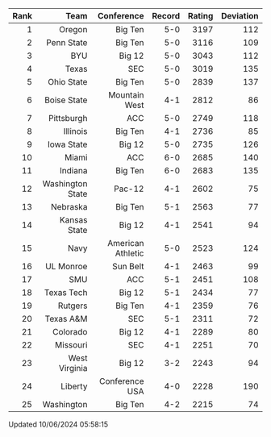 | Rank  | Team                 | Conference           | Record   | Rating | Deviation |
| ---:  | ---:                 | ---:                 | ---:     | ---:   | ---:      |
| 1     | Oregon               | Big Ten              | 5-0      | 3197   | 112       |
| 2     | Penn State           | Big Ten              | 5-0      | 3116   | 109       |
| 3     | BYU                  | Big 12               | 5-0      | 3043   | 112       |
| 4     | Texas                | SEC                  | 5-0      | 3019   | 135       |
| 5     | Ohio State           | Big Ten              | 5-0      | 2839   | 137       |
| 6     | Boise State          | Mountain West        | 4-1      | 2812   | 86        |
| 7     | Pittsburgh           | ACC                  | 5-0      | 2749   | 118       |
| 8     | Illinois             | Big Ten              | 4-1      | 2736   | 85        |
| 9     | Iowa State           | Big 12               | 5-0      | 2735   | 126       |
| 10    | Miami                | ACC                  | 6-0      | 2685   | 140       |
| 11    | Indiana              | Big Ten              | 6-0      | 2683   | 135       |
| 12    | Washington State     | Pac-12               | 4-1      | 2602   | 75        |
| 13    | Nebraska             | Big Ten              | 5-1      | 2563   | 77        |
| 14    | Kansas State         | Big 12               | 4-1      | 2541   | 94        |
| 15    | Navy                 | American Athletic    | 5-0      | 2523   | 124       |
| 16    | UL Monroe            | Sun Belt             | 4-1      | 2463   | 99        |
| 17    | SMU                  | ACC                  | 5-1      | 2451   | 108       |
| 18    | Texas Tech           | Big 12               | 5-1      | 2434   | 77        |
| 19    | Rutgers              | Big Ten              | 4-1      | 2359   | 76        |
| 20    | Texas A&M            | SEC                  | 5-1      | 2311   | 72        |
| 21    | Colorado             | Big 12               | 4-1      | 2289   | 80        |
| 22    | Missouri             | SEC                  | 4-1      | 2251   | 70        |
| 23    | West Virginia        | Big 12               | 3-2      | 2243   | 94        |
| 24    | Liberty              | Conference USA       | 4-0      | 2228   | 190       |
| 25    | Washington           | Big Ten              | 4-2      | 2215   | 74        |

Updated 10/06/2024 05:58:15

